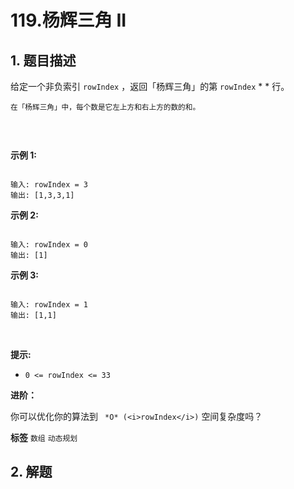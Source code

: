 # 119.杨辉三角 II

## 1. 题目描述

给定一个非负索引 `rowIndex` ，返回「杨辉三角」的第 `rowIndex` * * 行。

<small>在「杨辉三角」中，每个数是它左上方和右上方的数的和。</small>

<img alt="" src="https://pic.leetcode-cn.com/1626927345-DZmfxB-PascalTriangleAnimated2.gif" />

 

 **示例 1:** 

```

输入: rowIndex = 3
输出: [1,3,3,1]

```
 **示例 2:** 

```

输入: rowIndex = 0
输出: [1]

```
 **示例 3:** 

```

输入: rowIndex = 1
输出: [1,1]

```
 

 **提示:** 
-  `0 <= rowIndex <= 33` 
 

 **进阶：** 

你可以优化你的算法到 ` *O* (<i>rowIndex</i>)` 空间复杂度吗？

 
**标签**
`数组` `动态规划` 


## 2. 解题

